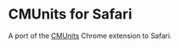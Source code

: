 # CMUnits for Safari

A port of the [CMUnits](https://github.com/cmu-student-government/cmunit) Chrome extension to Safari.
